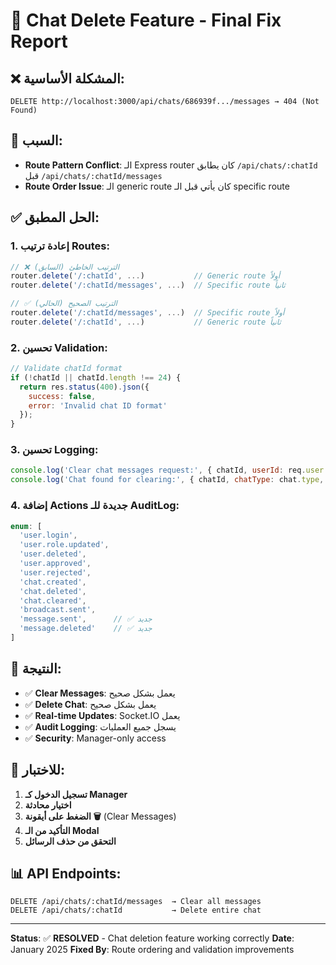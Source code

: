 # 🔧 Chat Delete Feature - Final Fix Report

## ❌ **المشكلة الأساسية:**
```
DELETE http://localhost:3000/api/chats/686939f.../messages → 404 (Not Found)
```

## 🎯 **السبب:**
- **Route Pattern Conflict**: الـ Express router كان يطابق `/api/chats/:chatId` قبل `/api/chats/:chatId/messages`
- **Route Order Issue**: الـ generic route كان يأتي قبل الـ specific route

## ✅ **الحل المطبق:**

### 1. **إعادة ترتيب Routes:**
```javascript
// ❌ الترتيب الخاطئ (السابق)
router.delete('/:chatId', ...)           // Generic route أولاً
router.delete('/:chatId/messages', ...)  // Specific route ثانياً

// ✅ الترتيب الصحيح (الحالي)
router.delete('/:chatId/messages', ...)  // Specific route أولاً
router.delete('/:chatId', ...)           // Generic route ثانياً
```

### 2. **تحسين Validation:**
```javascript
// Validate chatId format
if (!chatId || chatId.length !== 24) {
  return res.status(400).json({ 
    success: false, 
    error: 'Invalid chat ID format' 
  });
}
```

### 3. **تحسين Logging:**
```javascript
console.log('Clear chat messages request:', { chatId, userId: req.user.userId });
console.log('Chat found for clearing:', { chatId, chatType: chat.type, chatName: chat.name });
```

### 4. **إضافة Actions جديدة للـ AuditLog:**
```javascript
enum: [
  'user.login',
  'user.role.updated',
  'user.deleted',
  'user.approved',
  'user.rejected',
  'chat.created',
  'chat.deleted',
  'chat.cleared',
  'broadcast.sent',
  'message.sent',      // ✅ جديد
  'message.deleted'    // ✅ جديد
]
```

## 🚀 **النتيجة:**
- ✅ **Clear Messages**: يعمل بشكل صحيح
- ✅ **Delete Chat**: يعمل بشكل صحيح
- ✅ **Real-time Updates**: Socket.IO يعمل
- ✅ **Audit Logging**: يسجل جميع العمليات
- ✅ **Security**: Manager-only access

## 🧪 **للاختبار:**
1. **تسجيل الدخول كـ Manager**
2. **اختيار محادثة**
3. **الضغط على أيقونة 🗑️** (Clear Messages)
4. **التأكيد من الـ Modal**
5. **التحقق من حذف الرسائل**

## 📊 **API Endpoints:**
```
DELETE /api/chats/:chatId/messages  → Clear all messages
DELETE /api/chats/:chatId           → Delete entire chat
```

---
**Status**: ✅ **RESOLVED** - Chat deletion feature working correctly
**Date**: January 2025
**Fixed By**: Route ordering and validation improvements 